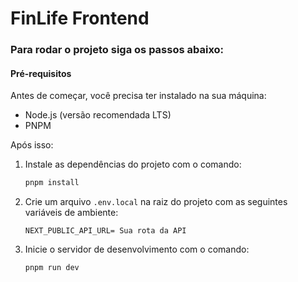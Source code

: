 # FinLife Frontend

### Para rodar o projeto siga os passos abaixo:

#### Pré-requisitos

Antes de começar, você precisa ter instalado na sua máquina:

 - Node.js (versão recomendada LTS)
 - PNPM

Após isso:

1. Instale as dependências do projeto com o comando:
   ```bash
   pnpm install
   ```
2. Crie um arquivo `.env.local` na raiz do projeto com as seguintes variáveis de ambiente:
   ```env
   NEXT_PUBLIC_API_URL= Sua rota da API
   ```
3. Inicie o servidor de desenvolvimento com o comando:
   ```bash
   pnpm run dev
